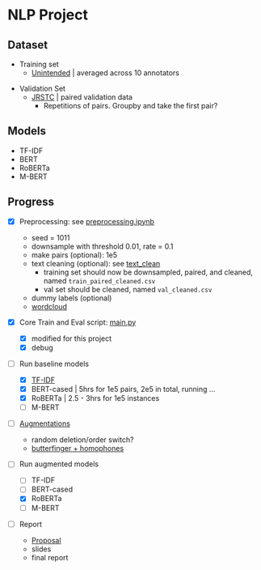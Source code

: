 # NLP Project
## Dataset
- Training set
    - [Unintended](https://www.kaggle.com/competitions/jigsaw-unintended-bias-in-toxicity-classification/data) | averaged across 10 annotators
<!--     - [JTC](https://www.kaggle.com/competitions/jigsaw-toxic-comment-classification-challenge/data?select=test.csv.zip) | binary, used by [Das & Das](https://arxiv.org/pdf/2206.13284.pdf) to create weighted target score -->
- Validation Set
    - [JRSTC](https://www.kaggle.com/competitions/jigsaw-toxic-severity-rating/data) | paired validation data
        - Repetitions of pairs. Groupby and take the first pair?

## Models
- TF-IDF
- BERT
- RoBERTa
- M-BERT
    
## Progress
- [x] Preprocessing: see [preprocessing.ipynb](https://github.com/TLI2958/NLP_project/blob/main/preprocessing.ipynb) 
    - seed = 1011
    - downsample with threshold 0.01, rate = 0.1
    - make pairs (optional): 1e5
    - text cleaning (optional): see [text_clean](https://github.com/TLI2958/NLP_project/blob/main/text_clean.py)
        - training set should now be downsampled, paired, and cleaned, named `train_paired_cleaned.csv`
        - val set should be cleaned, named `val_cleaned.csv`
    - dummy labels (optional)
  - [wordcloud](https://github.com/TLI2958/NLP_project/blob/main/words_visual.ipynb)


- [x] Core Train and Eval script: [main.py](https://github.com/TLI2958/NLP_project/blob/main/main.py)
    - [x] modified for this project
    - [x] debug

- [ ] Run baseline models
    - [x] [TF-IDF](https://github.com/TLI2958/NLP_project/blob/main/TFIDF.ipynb)
    - [x] BERT-cased | 5hrs for 1e5 pairs, 2e5 in total, running ...
    - [x] RoBERTa | 2.5 - 3hrs for 1e5 instances
    - [ ] M-BERT

- [ ] [Augmentations](https://github.com/GEM-benchmark/NL-Augmenter/tree/main/nlaugmenter/transformations)
    - random deletion/order switch?
    - [butterfinger + homophones](https://github.com/TLI2958/NLP_project/blob/main/utils.py)
    <!-- - [homophones](https://github.com/GEM-benchmark/NL-Augmenter/blob/main/nlaugmenter/transformations/close_homophones_swap/transformation.py) | but slow. dictionary not useful. -->
    <!-- - [backtranslation](https://github.com/GEM-benchmark/NL-Augmenter/tree/main/nlaugmenter/transformations/back_translation) -->

- [ ] Run augmented models
    - [ ] TF-IDF
    - [ ] BERT-cased
    - [x] RoBERTa
    - [ ] M-BERT
    
- [ ] Report
    - [Proposal](https://www.overleaf.com/project/6536febce2491147b3a0598f)
    - slides
    - final report